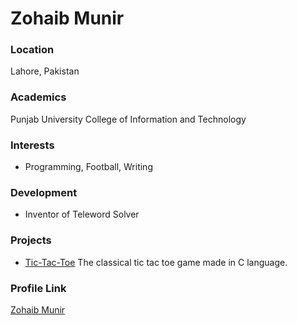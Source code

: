 # Zohaib Munir

### Location

Lahore, Pakistan

### Academics

Punjab University College of Information and Technology

### Interests

- Programming, Football, Writing

### Development

- Inventor of Teleword Solver

### Projects

- [Tic-Tac-Toe](https://github.com/Zohaibb-m/Tic-Tac-Toe) The classical tic tac toe game made in C language.

### Profile Link

[Zohaib Munir](https://github.com/Zohaibb-m)